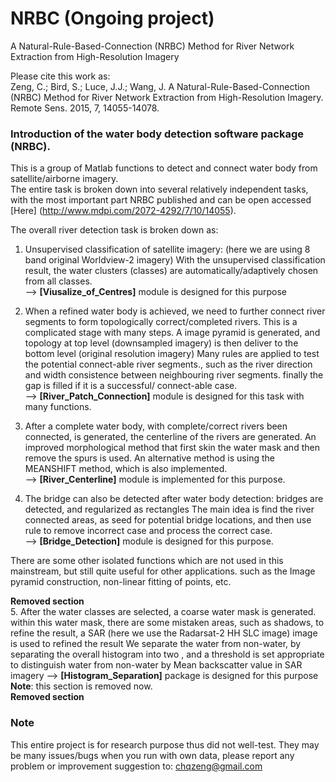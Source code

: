 # NRBC (Ongoing project)
A Natural-Rule-Based-Connection (NRBC) Method for River Network Extraction from High-Resolution Imagery  

Please cite this work as:  
Zeng, C.; Bird, S.; Luce, J.J.; Wang, J.	A Natural-Rule-Based-Connection (NRBC) Method for River Network Extraction from High-Resolution Imagery. Remote Sens. 2015, 7, 14055-14078.

### Introduction of the water body detection software package (NRBC). 

This is a group of Matlab functions to detect and connect water body from satellite/airborne imagery.  
The entire task is broken down into several relatively independent tasks, 
with the most important part NRBC published and can be open accessed 
[Here] (http://www.mdpi.com/2072-4292/7/10/14055).


The overall river detection task is broken down as:  

1.  Unsupervised classification of satellite imagery: (here we are using 8 band original Worldview-2 imagery)
 With the unsupervised classification result, the water clusters (classes) are automatically/adaptively chosen from all classes.  
  -->  **[Viusalize_of_Centres]** module is designed for this purpose  
  
2.  When a refined water body is achieved, we need to further connect river segments to form topologically correct/completed rivers.
  This is a complicated stage with many steps. A image pyramid is generated, and topology at top level  (downsampled imagery) is then deliver to the bottom level (original resolution imagery)
  Many rules are applied to test the potential connect-able  river segments., such as the river direction and width consistence between neighbouring river segments.
  finally the gap is filled if it is a successful/ connect-able case.    
  --> **[River_Patch_Connection]** module is designed for this task with many functions.  
 
3.  After a complete water body, with complete/correct rivers been connected, is generated, the centerline of the rivers are generated.
  An improved morphological method that first skin the water mask and then remove the spurs is used.
  An alternative method is using the MEANSHIFT method, which is also implemented.  
  --> **[River_Centerline]** module is implemented for this purpose.  
  
4.  The bridge can also be detected after water body detection: bridges are detected, and regularized as rectangles 
  The main idea is find the river connected areas, as seed for potential bridge locations, and then use rule to remove incorrect case and process the correct case.  
    --> **[Bridge_Detection]** module is designed for this purpose.
  

There are some other isolated functions which are not used in this mainstream, but still quite useful for other applications.
 such as the Image pyramid construction,  non-linear fitting of points, etc.  
 
 __Removed section__   
5.  After the water classes are selected, a coarse water mask is generated.
  within this water mask, there are some mistaken areas, such as shadows, 
  to refine the result, a SAR (here we use the Radarsat-2 HH SLC image) image is used to refined the result
  We separate the water from non-water, by separating the overall histogram into two , 
  and a threshold is set appropriate to distinguish water from non-water by Mean backscatter value in SAR imagery
  --> **[Histogram_Separation]** package is designed for this purpose  
**Note**: this section is removed now.   
__Removed section__  

### Note    
 This entire project is for research purpose thus did not well-test. 
 They may be many issues/bugs when you run with own data, please report any problem or improvement suggestion to: chqzeng@gmail.com


